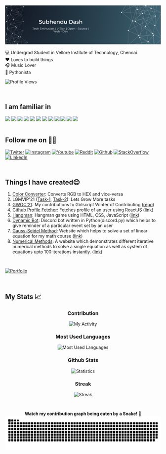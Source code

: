 ![MastHead](images/banner_2.svg)

💻 Undergrad Student in Vellore Institute of Technology, Chennai<br>
:heart: Loves to build things<br>
🎧 Music Lover<br>
:snake: Pythonista

![Profile Views](https://komarev.com/ghpvc/?username=subhendudash02&color=blueviolet)

<br>

## I am familiar in

<div>
  <img src="https://img.shields.io/badge/Python-3776AB?style=for-the-badge&logo=python&logoColor=black"></img>
  <img src="https://img.shields.io/badge/C-00599C?style=for-the-badge&logo=c&logoColor=black"></img>
  <img src="https://img.shields.io/badge/C%2B%2B-00599C?style=for-the-badge&logo=c%2B%2B&logoColor=black"></img>
  <img src="https://img.shields.io/badge/HTML-orange?style=for-the-badge&logo=html5&logoColor=black"></img>
  <img src="https://img.shields.io/badge/CSS3-1572B6?style=for-the-badge&logo=css3&logoColor=black"></img>
  <img src="https://img.shields.io/badge/Bootstrap-563D7C?style=for-the-badge&logo=bootstrap&logoColor=black"></img>
  <img src="https://img.shields.io/badge/JavaScript-F7DF1E?style=for-the-badge&logo=javascript&logoColor=black"></img>
  <img src="https://img.shields.io/badge/React-20232A?style=for-the-badge&logo=react&logoColor=61DAFB"></img>
  <img src="https://img.shields.io/badge/Node.js-43853D?style=for-the-badge&logo=node.js&logoColor=black"></img>
  <img src="https://img.shields.io/badge/Java-ED8B00?style=for-the-badge&logo=java&logoColor=black"></img>
  <img src="https://img.shields.io/badge/Flutter-02569B?style=for-the-badge&logo=flutter&logoColor=black"></img>
  <img src="https://img.shields.io/badge/MongoDB-4EA94B?style=for-the-badge&logo=mongodb&logoColor=black"></img>
</div>

<br>

## Follow me on 🤝🏼

[![Twitter](https://img.shields.io/badge/Twitter-SubhenduDash02-blue.svg?&style=for-the-badge&logo=twitter)](https://www.twitter.com/SubhenduDash02/)
[![Instagram](https://img.shields.io/badge/Instagram-subu.dash-pink.svg?&style=for-the-badge&logo=instagram)](https://www.instagram.com/subu.dash/)
[![Youtube](https://img.shields.io/badge/Youtube-subhendu%20Dash-red.svg?&style=for-the-badge&logo=youtube)](https://www.youtube.com/channel/UCYawRTVHxMGvFMXW_fzcJfw)
[![Reddit](https://img.shields.io/badge/Reddit-Insane_Boi_-red.svg?&style=for-the-badge&logo=reddit)](https://www.reddit.com/user/Insane_Boi_)
[![Github](https://img.shields.io/badge/Github-subhendudash02-black.svg?&style=for-the-badge&logo=github)](https://github.com/subhendudash02/)
[![StackOverflow](https://img.shields.io/badge/StackOverflow-Subhendu%20Dash-orange.svg?&style=for-the-badge&logo=stackoverflow)](https://stackoverflow.com/users/14406184/subhendu-dash)
[![LinkedIn](https://img.shields.io/badge/linkedin-subhendu21-blue.svg?&style=for-the-badge&logo=linkedin)](https://www.linkedin.com/in/subhendu21/)

<br>

## Things I have created😊

1. [Color Converter](https://github.com/subhendudash02/RGB-HEX-and-HEX-RGB): Converts RGB to HEX and vice-versa
2. LGMVIP'21 ([Task-1](https://github.com/subhendudash02/LetsGrowMore-WebDev-Task-1), [Task-2](https://github.com/subhendudash02/LetsGrowMore-WebDev-Task-2)): Lets Grow More tasks
3. [GWOC'21](https://github.com/subhendudash02/GWOC21-contributions): My contributions to Girlscript Winter of Contributing ([repo](https://github.com/girlscript/winter-of-contributing))
4. [Github Profile Fetcher](https://github.com/subhendudash02/github-profile-fetcher): Fetches profile of an user using ReactJS ([link](https://subhendudash02.github.io/github-profile-fetcher/))
5. [Hangman](https://github.com/subhendudash02/hangman): Hangman game using HTML, CSS, JavaScript ([link](https://subhendudash02.github.io/hangman/))
6. [Dynamic Bot](https://github.com/subhendudash02/Dynamic-Bot): Discord bot written in Python(discord.py) which helps to give reminder of a particular event set by an user
7. [Gauss-Seidel Method](https://github.com/subhendudash02/Gauss-Seidel): Website which helps to solve a set of linear equation for my math course ([link](https://gauss-seidel.netlify.app/)) 
8. [Numerical Methods](https://github.com/subhendudash02/numerical-methods): A website which demonstrates different iterative numerical methods to solve a single equation as well as system of equations upto 100 iterations instantly. ([link](https://numerical-methods.netlify.app/))

<br>

[![Portfolio](https://img.shields.io/badge/Portfolio-blueviolet.svg?&style=for-the-badge)](https://subhendudash02.github.io/)

<br>

## My Stats 📈

<div align = "center">
  
### Contribution

![My Activity](https://activity-graph.herokuapp.com/graph?username=subhendudash02&theme=monokai)

### Most Used Languages
  
![Most Used Languages](https://github-readme-stats.vercel.app/api/top-langs/?username=subhendudash02&layout=compact&theme=monokai&langs_count=5)

### Github Stats

![Statistics](https://github-readme-stats.vercel.app/api?username=subhendudash02&show_icons=true&theme=monokai)

### Streak

![Streak](https://github-readme-streak-stats.herokuapp.com/?user=subhendudash02&theme=monokai)

<br>
  
<b>Watch my contribution graph being eaten by a Snake! 🐍</b>
![Snake](images/snake.svg)
